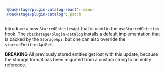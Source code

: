 ```yaml
---
'@backstage/plugin-catalog-react': minor
'@backstage/plugin-catalog': patch
---
```


Introduce a new `StarredEntitiesApi` that is used in the `useStarredEntities` hook.
The `@backstage/plugin-catalog` installs a default implementation that is backed by the `StorageApi`, but one can also override the `starredEntitiesApiRef`.

**BREAKING** All previously stored entities get lost with this update, because the storage format has been migrated from a custom string to an entity reference.
